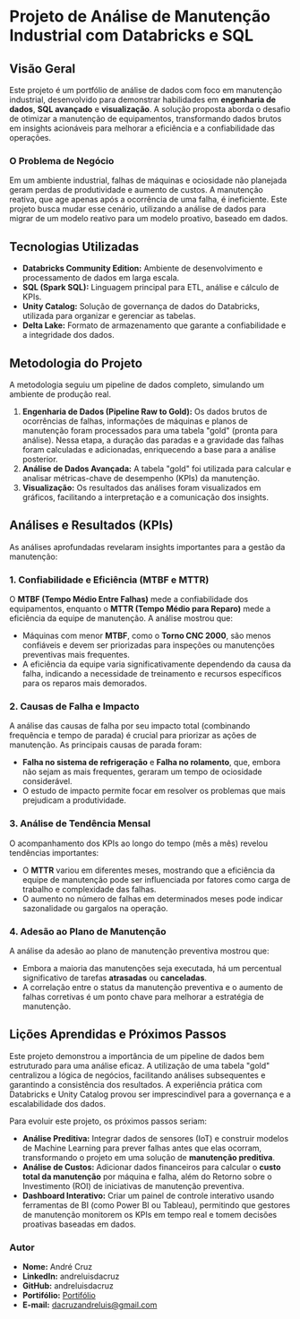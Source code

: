 # **Projeto de Análise de Manutenção Industrial com Databricks e SQL**

## **Visão Geral**

Este projeto é um portfólio de análise de dados com foco em manutenção industrial, desenvolvido para demonstrar habilidades em **engenharia de dados**, **SQL avançado** e **visualização**. A solução proposta aborda o desafio de otimizar a manutenção de equipamentos, transformando dados brutos em insights acionáveis para melhorar a eficiência e a confiabilidade das operações.

### **O Problema de Negócio**

Em um ambiente industrial, falhas de máquinas e ociosidade não planejada geram perdas de produtividade e aumento de custos. A manutenção reativa, que age apenas após a ocorrência de uma falha, é ineficiente. Este projeto busca mudar esse cenário, utilizando a análise de dados para migrar de um modelo reativo para um modelo proativo, baseado em dados.

## **Tecnologias Utilizadas**

- **Databricks Community Edition:** Ambiente de desenvolvimento e processamento de dados em larga escala.
- **SQL (Spark SQL):** Linguagem principal para ETL, análise e cálculo de KPIs.
- **Unity Catalog:** Solução de governança de dados do Databricks, utilizada para organizar e gerenciar as tabelas.
- **Delta Lake:** Formato de armazenamento que garante a confiabilidade e a integridade dos dados.

## **Metodologia do Projeto**

A metodologia seguiu um pipeline de dados completo, simulando um ambiente de produção real.

1. **Engenharia de Dados (Pipeline Raw to Gold):** Os dados brutos de ocorrências de falhas, informações de máquinas e planos de manutenção foram processados para uma tabela "gold" (pronta para análise). Nessa etapa, a duração das paradas e a gravidade das falhas foram calculadas e adicionadas, enriquecendo a base para a análise posterior.
2. **Análise de Dados Avançada:** A tabela "gold" foi utilizada para calcular e analisar métricas-chave de desempenho (KPIs) da manutenção.
3. **Visualização:** Os resultados das análises foram visualizados em gráficos, facilitando a interpretação e a comunicação dos insights.

## **Análises e Resultados (KPIs)**

As análises aprofundadas revelaram insights importantes para a gestão da manutenção:

### **1\. Confiabilidade e Eficiência (MTBF e MTTR)**

O **MTBF (Tempo Médio Entre Falhas)** mede a confiabilidade dos equipamentos, enquanto o **MTTR (Tempo Médio para Reparo)** mede a eficiência da equipe de manutenção. A análise mostrou que:

- Máquinas com menor **MTBF**, como o **Torno CNC 2000**, são menos confiáveis e devem ser priorizadas para inspeções ou manutenções preventivas mais frequentes.
- A eficiência da equipe varia significativamente dependendo da causa da falha, indicando a necessidade de treinamento e recursos específicos para os reparos mais demorados.

### **2\. Causas de Falha e Impacto**

A análise das causas de falha por seu impacto total (combinando frequência e tempo de parada) é crucial para priorizar as ações de manutenção. As principais causas de parada foram:

- **Falha no sistema de refrigeração** e **Falha no rolamento**, que, embora não sejam as mais frequentes, geraram um tempo de ociosidade considerável.
- O estudo de impacto permite focar em resolver os problemas que mais prejudicam a produtividade.

### **3\. Análise de Tendência Mensal**

O acompanhamento dos KPIs ao longo do tempo (mês a mês) revelou tendências importantes:

- O **MTTR** variou em diferentes meses, mostrando que a eficiência da equipe de manutenção pode ser influenciada por fatores como carga de trabalho e complexidade das falhas.
- O aumento no número de falhas em determinados meses pode indicar sazonalidade ou gargalos na operação.

### **4\. Adesão ao Plano de Manutenção**

A análise da adesão ao plano de manutenção preventiva mostrou que:

- Embora a maioria das manutenções seja executada, há um percentual significativo de tarefas **atrasadas** ou **canceladas**.
- A correlação entre o status da manutenção preventiva e o aumento de falhas corretivas é um ponto chave para melhorar a estratégia de manutenção.

## **Lições Aprendidas e Próximos Passos**

Este projeto demonstrou a importância de um pipeline de dados bem estruturado para uma análise eficaz. A utilização de uma tabela "gold" centralizou a lógica de negócios, facilitando análises subsequentes e garantindo a consistência dos resultados. A experiência prática com Databricks e Unity Catalog provou ser imprescindivel para a governança e a escalabilidade dos dados.

Para evoluir este projeto, os próximos passos seriam:

- **Análise Preditiva:** Integrar dados de sensores (IoT) e construir modelos de Machine Learning para prever falhas antes que elas ocorram, transformando o projeto em uma solução de **manutenção preditiva**.
- **Análise de Custos:** Adicionar dados financeiros para calcular o **custo total da manutenção** por máquina e falha, além do Retorno sobre o Investimento (ROI) de iniciativas de manutenção preventiva.
- **Dashboard Interativo:** Criar um painel de controle interativo usando ferramentas de BI (como Power BI ou Tableau), permitindo que gestores de manutenção monitorem os KPIs em tempo real e tomem decisões proativas baseadas em dados.


### Autor

* **Nome:** André Cruz
* **LinkedIn:** andreluisdacruz
* **GitHub:** andreluisdacruz
* **Portifólio:** [Portifólio](https://sites.google.com/view/dacruzandre/p%C3%A1gina-inicial)
* **E-mail:** dacruzandreluis@gmail.com

